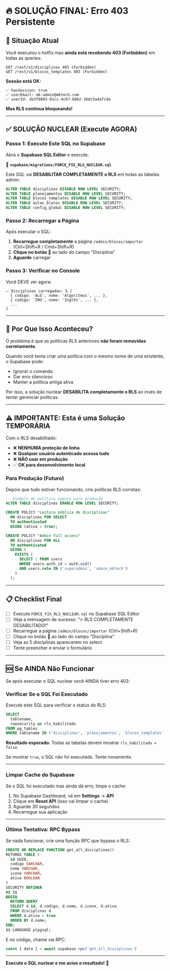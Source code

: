# 🔥 SOLUÇÃO FINAL: Erro 403 Persistente

## 🚨 Situação Atual

Você executou o hotfix mas **ainda está recebendo 403 (Forbidden)** em todas as queries:

```
GET /rest/v1/disciplinas 403 (Forbidden)
GET /rest/v1/blocos_templates 403 (Forbidden)
```

**Sessão está OK:**
```
✅ hasSession: true
✅ userEmail: mk-admin@mktech.com
✅ userId: de3f0803-61cc-4c67-b6b2-3bdc5adafcda
```

**Mas RLS continua bloqueando!**

---

## ✅ SOLUÇÃO NUCLEAR (Execute AGORA)

### Passo 1: Execute Este SQL no Supabase

Abra o **Supabase SQL Editor** e execute:

📁 **`supabase/migrations/FORCE_FIX_RLS_NUCLEAR.sql`**

Este SQL vai **DESABILITAR COMPLETAMENTE o RLS** em todas as tabelas admin:

```sql
ALTER TABLE disciplinas DISABLE ROW LEVEL SECURITY;
ALTER TABLE planejamentos DISABLE ROW LEVEL SECURITY;
ALTER TABLE blocos_templates DISABLE ROW LEVEL SECURITY;
ALTER TABLE aulas_blocos DISABLE ROW LEVEL SECURITY;
ALTER TABLE config_global DISABLE ROW LEVEL SECURITY;
```

### Passo 2: Recarregar a Página

Após executar o SQL:

1. **Recarregue completamente** a página `/admin/blocos/importar` (Ctrl+Shift+R / Cmd+Shift+R)
2. **Clique no botão 🔄** ao lado do campo "Disciplina"
3. **Aguarde** carregar

### Passo 3: Verificar no Console

Você DEVE ver agora:

```
✅ Disciplinas carregadas: 5 [
  { codigo: 'ALG', nome: 'Algoritmos', ... },
  { codigo: 'ING', nome: 'Inglês', ... },
  ...
]
```

---

## 🎯 Por Que Isso Aconteceu?

O problema é que as políticas RLS anteriores **não foram removidas corretamente**.

Quando você tenta criar uma política com o mesmo nome de uma existente, o Supabase pode:
- Ignorar o comando
- Dar erro silencioso
- Manter a política antiga ativa

Por isso, a solução nuclear **DESABILITA completamente o RLS** ao invés de tentar gerenciar políticas.

---

## ⚠️ IMPORTANTE: Esta é uma Solução TEMPORÁRIA

Com o RLS desabilitado:
- ❌ **NENHUMA proteção de linha**
- ❌ **Qualquer usuário autenticado acessa tudo**
- ❌ **NÃO usar em produção**
- ✅ **OK para desenvolvimento local**

### Para Produção (Futuro)

Depois que tudo estiver funcionando, crie políticas RLS corretas:

```sql
-- Exemplo de política segura para produção
ALTER TABLE disciplinas ENABLE ROW LEVEL SECURITY;

CREATE POLICY "Leitura pública de disciplinas"
  ON disciplinas FOR SELECT
  TO authenticated
  USING (ativa = true);

CREATE POLICY "Admin full access"
  ON disciplinas FOR ALL
  TO authenticated
  USING (
    EXISTS (
      SELECT 1 FROM users 
      WHERE users.auth_id = auth.uid() 
      AND users.role IN ('superadmin', 'admin_mktech')
    )
  );
```

---

## 📋 Checklist Final

- [ ] Execute `FORCE_FIX_RLS_NUCLEAR.sql` no Supabase SQL Editor
- [ ] Veja a mensagem de sucesso: "🔥 RLS COMPLETAMENTE DESABILITADO!"
- [ ] Recarregue a página `/admin/blocos/importar` (Ctrl+Shift+R)
- [ ] Clique no botão 🔄 ao lado do campo "Disciplina"
- [ ] Veja as 5 disciplinas aparecerem no select
- [ ] Tente preencher e enviar o formulário

---

## 🆘 Se AINDA Não Funcionar

Se após executar o SQL nuclear você AINDA tiver erro 403:

### Verificar Se o SQL Foi Executado

Execute este SQL para verificar o status do RLS:

```sql
SELECT 
  tablename,
  rowsecurity as rls_habilitado
FROM pg_tables
WHERE tablename IN ('disciplinas', 'planejamentos', 'blocos_templates', 'aulas_blocos', 'config_global');
```

**Resultado esperado:**
Todas as tabelas devem mostrar `rls_habilitado = false`

Se mostrar `true`, o SQL não foi executado. Tente novamente.

---

### Limpar Cache do Supabase

Se o SQL foi executado mas ainda dá erro, limpe o cache:

1. No Supabase Dashboard, vá em **Settings** → **API**
2. Clique em **Reset API** (isso vai limpar o cache)
3. Aguarde 30 segundos
4. Recarregue sua aplicação

---

### Última Tentativa: RPC Bypass

Se nada funcionar, crie uma função RPC que bypass o RLS:

```sql
CREATE OR REPLACE FUNCTION get_all_disciplinas()
RETURNS TABLE (
  id UUID,
  codigo VARCHAR,
  nome VARCHAR,
  icone VARCHAR,
  ativa BOOLEAN
) 
SECURITY DEFINER
AS $$
BEGIN
  RETURN QUERY
  SELECT d.id, d.codigo, d.nome, d.icone, d.ativa
  FROM disciplinas d
  WHERE d.ativa = true
  ORDER BY d.nome;
END;
$$ LANGUAGE plpgsql;
```

E no código, chame via RPC:

```typescript
const { data } = await supabase.rpc('get_all_disciplinas')
```

---

**Execute o SQL nuclear e me avise o resultado!** 🚀











